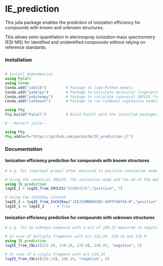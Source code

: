 # IE_prediction

This julia package enables the prediction of ionization efficiency for compounds with known and unknown structures.

This allows semi-quantifation in electrospray ionization mass spectrometry (ESI-MS) for identified and unidentified compounds without relying on reference standards.

### Installation
```julia

# Install dependencies
using PyCall
using Conda
Conda.add("joblib")         # Package to load Python models
Conda.add("padelpy")        # Package to calculate molecular fingerprints
Conda.add("pubchempy")      # Package to calculate canonical SMILES from InCHiKey
Conda.add("catboost")       # Package to run CatBoost regression models for IE IE_prediction

using Pkg
Pkg.build("PyCall")         # Build PyCall with the installed packages

# --Restart julia--

using Pkg
Pkg.add(url="https://github.com/pockos56/IE_prediction.jl")

```

### Documentation

#### Ionization efficiency prediction for compounds with known structures


```julia
# e.g. for isopropyl propyl ether measured in positive ionization mode and at pH 7

# Using the canonical SMILES, the ionization mode and the pH of the mobile phase
using IE_prediction
logIE_1 = logIE_from_SMILES("CCCOC(C)C","positive", 7)

# Using the InChIKey instead
logIE_2 = logIE_from_InChIKey("JIEJJGMNDWIGBJ-UHFFFAOYSA-N","positive", 7)
logIE_1 == logIE_2      # True

```

#### Ionization efficiency prediction for compounds with unknown structures

```julia
# e.g. for an unknown compound with a m/z of 240.25 measured in negative ionization mode and at pH 9

# In case of multiple fragments with m/z 222.24, 210.24 and 179.9
using IE_prediction
logIE_from_CNLs([222.24, 210.24, 179.9], 240.25, "negative", 5)

# In case of a single fragment with m/z 210.24
logIE_from_CNLs([210.24], 240.25, "negative", 5)

```